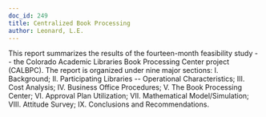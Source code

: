 ```yaml
---
doc_id: 249
title: Centralized Book Processing
author: Leonard, L.E.
---
```


This report summarizes the results of the fourteen-month feasibility
study -- the Colorado Academic Libraries Book Processing Center
project (CALBPC).  The report is organized under nine major sections:
I. Background; II. Participating Libraries -- Operational Characteristics;
III. Cost Analysis; IV. Business Office Procedures; V. The Book Processing
Center; VI. Approval Plan Utilization; VII.  Mathematical Model/Simulation;
VIII. Attitude Survey; IX. Conclusions and Recommendations.